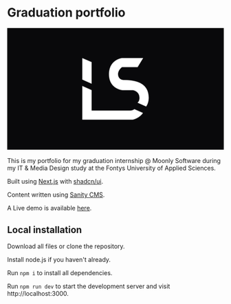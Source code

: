 # Graduation portfolio

![Logo](/public/logo/banner.png)

This is my portfolio for my graduation internship @ Moonly Software during my IT & Media Design study at the Fontys University of Applied Sciences.

Built using [Next.js](https://nextjs.org/) with [shadcn/ui](https://ui.shadcn.com/).

Content written using [Sanity CMS](https://www.sanity.io/).

A Live demo is available [here](https://graduation.lucswinkels.com). 

## Local installation

Download all files or clone the repository.

Install node.js if you haven't already.

Run `npm i` to install all dependencies.

Run `npm run dev` to start the development server and visit http://localhost:3000.
